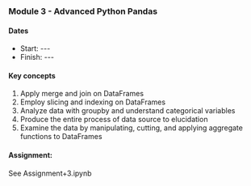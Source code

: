 ### Module 3 - Advanced Python Pandas

#### Dates
- Start: ---
- Finish: ---

#### Key concepts

1. Apply merge and join on DataFrames
2. Employ slicing and indexing on DataFrames
3. Analyze data with groupby and understand categorical variables
4. Produce the entire process of data source to elucidation
5. Examine the data by manipulating, cutting, and applying aggregate functions to DataFrames

#### Assignment:
See Assignment+3.ipynb
